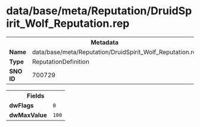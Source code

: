 <h1>data/base/meta/Reputation/DruidSpirit_Wolf_Reputation.rep</h1><table><tr><th colspan="100%">Metadata</th></tr><tr><td><b>Name</b></td><td>data/base/meta/Reputation/DruidSpirit_Wolf_Reputation.rep</td></tr><tr><td><b>Type</b></td><td>ReputationDefinition</td></tr><tr><td><b>SNO ID</b></td><td>700729</td></tr></table>

<table><tr><th colspan="100%">Fields</th></tr><tr><td><b>dwFlags</b></td><td><code>0</code></td></tr><tr><td><b>dwMaxValue</b></td><td><code>100</code></td></tr></table>

